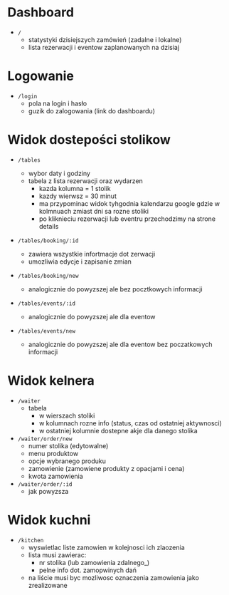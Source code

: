 # Dashboard
- `/`
  - statystyki dzisiejszych zamówień (zadalne i lokalne)
  - lista rezerwacji i eventow zaplanowanych na dzisiaj

# Logowanie
- `/login`
  - pola na login i hasło
  - guzik do zalogowania (link do dashboardu)

# Widok dostepości stolikow

- `/tables`
  - wybor daty i godziny
  - tabela z lista rezerwacji oraz wydarzen
    - kazda kolumna = 1 stolik
    - kazdy wierwsz = 30 minut
    - ma przypominac widok tyhgodnia kalendarzu google gdzie w kolmnuach zmiast dni sa rozne stoliki
    - po kliknieciu rezerwacji lub eventru przechodzimy na strone details

- `/tables/booking/:id`
  - zawiera wszystkie infortmacje dot zerwacji
  - umozliwia edycje i zapisanie zmian

- `/tables/booking/new`
  - analogicznie do powyzszej ale bez pocztkowych informacji

- `/tables/events/:id`
  - analogicznie do powyzszej ale dla eventow

- `/tables/events/new`
  - analogicznie do powyzszej ale dla eventow  bez poczatkowych informacji

# Widok kelnera

- `/waiter`
  - tabela
    - w wierszach stoliki
    - w kolumnach rozne info (status, czas od ostatniej aktywnosci)
    - w ostatniej kolumnie dostepne akje dla danego stolika
- `/waiter/order/new`
  - numer stolika (edytowalne)
  - menu produktow
  - opcje wybranego produku
  - zamowienie (zamowiene produkty z opacjami i cena)
  - kwota zamowienia
- `/waiter/order/:id`
  - jak powyzsza

# Widok kuchni

- `/kitchen`
  - wyswietlac liste zamowien w kolejnosci ich zlaozenia
  - lista musi zawierac:
    - nr stolika (lub zamowienia zdalnego_)
    - pelne info dot. zamopwinych dań
  - na liście musi byc mozliwosc oznaczenia zamowienia jako zrealizowane
